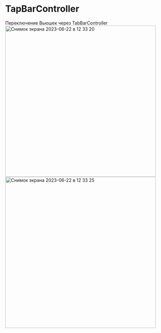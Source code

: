 # TapBarController

Переключение Вьюшек через TabBarController
<img width="475" alt="Снимок экрана 2023-06-22 в 12 33 20" src="https://github.com/Deminka/TapBarController/assets/69207847/f90be436-ea64-4a7f-abb0-9a1735ec7722">
<img width="475" alt="Снимок экрана 2023-06-22 в 12 33 25" src="https://github.com/Deminka/TapBarController/assets/69207847/789dd7db-d012-4dcf-ad5c-d39a46420167">
